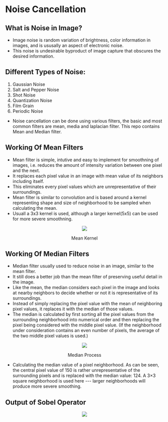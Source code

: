 # Noise Cancellation

## What is Noise in Image?

- Image noise is random variation of brightness, color information in images, and is ususally an aspect of electronic noise.
- This noise is undesirable byproduct of image capture that obscures the desired information. 

## Different Types of Noise:
1. Gaussian Noise
2. Salt and Pepper Noise
3. Shot Noise
4. Quantization Noise
5. Film Grain
6. Periodic Noise

- Noise cancellation can be done using various filters, the basic and most common filters are mean, media and laplacian filter. This repo contains Mean and Median filter.

## Working Of Mean Filters

- Mean filter is simple, intutive and easy to implement for smoothning of images, i.e. reduces the amount of intensity variation between one pixel and the next. 
- It replaces each pixel value in an image with mean value of its neighbors including itself.
- This eliminates every pixel values which are unrepresentative of their surroundings. 
- Mean filter is similar to convolution and  is based around a kernel representing shape and size of neighborhood to be sampled when calculating the mean. 
- Usuall a 3x3 kernel is used, although a larger kernel(5x5) can be used for more severe smoothning. 

<p align="center">
  <img src="https://github.com/absolutelyharsh/Computer_Vision-Noise-Cancellation/blob/main/Image/mean.png"/>
</p>
<p align="center">Mean Kernel</p>

## Working Of Median Filters

- Median filter usually used to reduce noise in an image, similar to the mean filter.
- It still does a better job than the mean filter of preserving useful detail in the image. 
- Like the mean, the median considers each pixel in the image and looks at nearby neighbors to decide whether or not it is representative of its surroundings. 
- Instead of simply replacing the pixel value with the mean of neighboring pixel values, it replaces it with the median of those values.
- The median is calculated by first sorting all the pixel values from the surrounding neighborhood into numerical order and then replacing the pixel being considered with the middle pixel value. (If the neighborhood under consideration contains an even number of pixels, the average of the two middle pixel values is used.)

<p align="center">
  <img src="https://github.com/absolutelyharsh/Computer_Vision-Noise-Cancellation/blob/main/Image/median.png"/>
</p>
<p align="center">Median Process</p>

- Calculating the median value of a pixel neighborhood. As can be seen, the central pixel value of 150 is rather unrepresentative of the surrounding pixels and is replaced with the median value: 124. A 3×3 square neighborhood is used here --- larger neighborhoods will produce more severe smoothing.

## Output of Sobel Operator 

<p align="center">
  <img src="https://github.com/absolutelyharsh/Computer_Vision-Noise-Cancellation/blob/main/Image/output.png"/>
</p>
